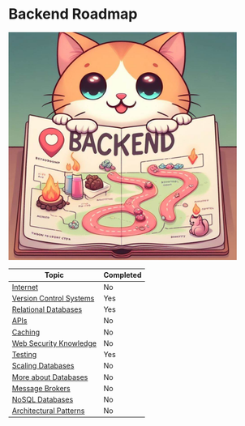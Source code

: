 # Backend Roadmap

<img src="img/logo.png" width="450" height="450">

| Topic                                    | Completed |
| ---------------------------------------- | --------- |
| [Internet]()                             | No        |
| [Version Control Systems]()              | Yes        |
| [Relational Databases](/BackendRoadmap/RelationalDatabases/readme.md)                 | Yes        |
| [APIs]()                                 | No        |
| [Caching]()                              | No        |
| [Web Security Knowledge]()               | No        |
| [Testing](/BackendRoadmap/Testing/readme.md)                              | Yes        |
| [Scaling Databases]()                    | No        |
| [More about Databases]()                 | No        |
| [Message Brokers]()                      | No        |
| [NoSQL Databases]()                      | No        |
| [Architectural Patterns]()               | No        |
